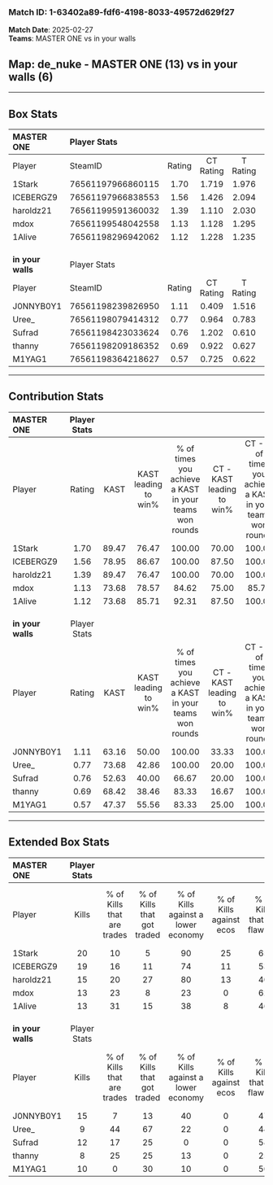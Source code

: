 ### Match ID: 1-63402a89-fdf6-4198-8033-49572d629f27  
**Match Date**: 2025-02-27  
**Teams**: MASTER ONE vs in your walls  

## **Map**: de_nuke - MASTER ONE (13) vs in your walls (6)  
---  

## Box Stats  

| **MASTER ONE**    | Player Stats      |        |           |          |       |       |       |         |        |      |     |
| :- | :- | :-: | :-: | :-: | :-: | :-: | :-: | :-: | :-: | :-: | :-: |
| Player            | SteamID           | Rating | CT Rating | T Rating | KAST  |  ADR  | Kills | Assists | Deaths | K/D  | HS% |
| 1Stark            | 76561197966860115 |  1.70  |   1.719   |  1.976   | 89.47 | 105.9 |  20   |    3    |   10   | 2.00 | 60  |
| ICEBERGZ9         | 76561197966838553 |  1.56  |   1.426   |  2.094   | 78.95 | 109.5 |  19   |    8    |   12   | 1.58 | 52  |
| haroldz21         | 76561199591360032 |  1.39  |   1.110   |  2.030   | 89.47 | 81.4  |  15   |    8    |   11   | 1.36 | 60  |
| mdox              | 76561199548042558 |  1.13  |   1.128   |  1.295   | 73.68 | 64.3  |  13   |    3    |   10   | 1.30 | 38  |
| 1Alive            | 76561198296942062 |  1.12  |   1.228   |  1.235   | 73.68 | 71.8  |  13   |    1    |   11   | 1.18 | 61  |
|                   |                   |        |           |          |       |       |       |         |        |      |     |
|                   |                   |        |           |          |       |       |       |         |        |      |     |
|                   |                   |        |           |          |       |       |       |         |        |      |     |
| **in your walls** | Player Stats      |        |           |          |       |       |       |         |        |      |     |
| Player            | SteamID           | Rating | CT Rating | T Rating | KAST  |  ADR  | Kills | Assists | Deaths | K/D  | HS% |
| J0NNYB0Y1         | 76561198239826950 |  1.11  |   0.409   |  1.516   | 63.16 | 86.0  |  15   |    4    |   14   | 1.07 | 60  |
| Uree_             | 76561198079414312 |  0.77  |   0.964   |  0.783   | 73.68 | 59.3  |   9   |    3    |   16   | 0.56 | 44  |
| Sufrad            | 76561198423033624 |  0.76  |   1.202   |  0.610   | 52.63 | 57.9  |  12   |    1    |   15   | 0.80 | 50  |
| thanny            | 76561198209186352 |  0.69  |   0.922   |  0.627   | 68.42 | 67.9  |   8   |    4    |   17   | 0.47 | 25  |
| M1YAG1            | 76561198364218627 |  0.57  |   0.725   |  0.622   | 47.37 | 62.9  |  10   |    3    |   18   | 0.56 | 70  |
---  

## Contribution Stats  

| **MASTER ONE**    | Player Stats |       |                      |                                                        |                           |                                                             |                          |                                                            |
| :- | :-: | :-: | :-: | :-: | :-: | :-: | :-: | :-: |
| Player            |    Rating    | KAST  | KAST leading to win% | % of times you achieve a KAST in your teams won rounds | CT - KAST leading to win% | CT - % of times you achieve a KAST in your teams won rounds | T - KAST leading to win% | T - % of times you achieve a KAST in your teams won rounds |
| 1Stark            |     1.70     | 89.47 |        76.47         |                         100.00                         |           70.00           |                           100.00                            |          85.71           |                           100.00                           |
| ICEBERGZ9         |     1.56     | 78.95 |        86.67         |                         100.00                         |           87.50           |                           100.00                            |          85.71           |                           100.00                           |
| haroldz21         |     1.39     | 89.47 |        76.47         |                         100.00                         |           70.00           |                           100.00                            |          85.71           |                           100.00                           |
| mdox              |     1.13     | 73.68 |        78.57         |                         84.62                          |           75.00           |                            85.71                            |          83.33           |                           83.33                            |
| 1Alive            |     1.12     | 73.68 |        85.71         |                         92.31                          |           87.50           |                           100.00                            |          83.33           |                           83.33                            |
|                   |              |       |                      |                                                        |                           |                                                             |                          |                                                            |
|                   |              |       |                      |                                                        |                           |                                                             |                          |                                                            |
|                   |              |       |                      |                                                        |                           |                                                             |                          |                                                            |
| **in your walls** | Player Stats |       |                      |                                                        |                           |                                                             |                          |                                                            |
| Player            |    Rating    | KAST  | KAST leading to win% | % of times you achieve a KAST in your teams won rounds | CT - KAST leading to win% | CT - % of times you achieve a KAST in your teams won rounds | T - KAST leading to win% | T - % of times you achieve a KAST in your teams won rounds |
| J0NNYB0Y1         |     1.11     | 63.16 |        50.00         |                         100.00                         |           33.33           |                           100.00                            |          55.56           |                           100.00                           |
| Uree_             |     0.77     | 73.68 |        42.86         |                         100.00                         |           20.00           |                           100.00                            |          55.56           |                           100.00                           |
| Sufrad            |     0.76     | 52.63 |        40.00         |                         66.67                          |           20.00           |                           100.00                            |          60.00           |                           60.00                            |
| thanny            |     0.69     | 68.42 |        38.46         |                         83.33                          |           16.67           |                           100.00                            |          57.14           |                           80.00                            |
| M1YAG1            |     0.57     | 47.37 |        55.56         |                         83.33                          |           25.00           |                           100.00                            |          80.00           |                           80.00                            |
---  

## Extended Box Stats  

| **MASTER ONE**    | Player Stats |                            |                            |                                    |                         |                              |                                 |        |                             |                                     |                          |                               |                            |
| :- | :-: | :-: | :-: | :-: | :-: | :-: | :-: | :-: | :-: | :-: | :-: | :-: | :-: |
| Player            |    Kills     | % of Kills that are trades | % of Kills that got traded | % of Kills against a lower economy | % of Kills against ecos | % of Kills that are flawless | % of Kills that are close duels | Deaths | % of Deaths that get traded | % of Deaths against a lower economy | % of Deaths against ecos | % of Deaths that are flawless | % of Deaths that are close |
| 1Stark            |      20      |             10             |             5              |                 90                 |           25            |              65              |                5                |   10   |             40              |                 50                  |            0             |              50               |             20             |
| ICEBERGZ9         |      19      |             16             |             11             |                 74                 |           11            |              53              |                0                |   12   |             33              |                 42                  |            0             |              42               |             0              |
| haroldz21         |      15      |             20             |             27             |                 80                 |           13            |              40              |               20                |   11   |             18              |                 36                  |            9             |              45               |             9              |
| mdox              |      13      |             23             |             8              |                 23                 |            0            |              62              |                0                |   10   |             20              |                 70                  |            0             |              50               |             10             |
| 1Alive            |      13      |             31             |             15             |                 38                 |            8            |              46              |                8                |   11   |             36              |                 45                  |            0             |              45               |             18             |
|                   |              |                            |                            |                                    |                         |                              |                                 |        |                             |                                     |                          |                               |                            |
|                   |              |                            |                            |                                    |                         |                              |                                 |        |                             |                                     |                          |                               |                            |
|                   |              |                            |                            |                                    |                         |                              |                                 |        |                             |                                     |                          |                               |                            |
| **in your walls** | Player Stats |                            |                            |                                    |                         |                              |                                 |        |                             |                                     |                          |                               |                            |
| Player            |    Kills     | % of Kills that are trades | % of Kills that got traded | % of Kills against a lower economy | % of Kills against ecos | % of Kills that are flawless | % of Kills that are close duels | Deaths | % of Deaths that get traded | % of Deaths against a lower economy | % of Deaths against ecos | % of Deaths that are flawless | % of Deaths that are close |
| J0NNYB0Y1         |      15      |             7              |             13             |                 40                 |            0            |              47              |                7                |   14   |              0              |                  7                  |            0             |              43               |             0              |
| Uree_             |      9       |             44             |             67             |                 22                 |            0            |              44              |               11                |   16   |             25              |                  6                  |            0             |              63               |             6              |
| Sufrad            |      12      |             17             |             25             |                 0                  |            0            |              58              |               17                |   15   |             13              |                 13                  |            0             |              73               |             13             |
| thanny            |      8       |             25             |             25             |                 13                 |            0            |              25              |               13                |   17   |              6              |                 12                  |            0             |              41               |             6              |
| M1YAG1            |      10      |             0              |             30             |                 10                 |            0            |              50              |               10                |   18   |             17              |                 17                  |            0             |              56               |             6              |

